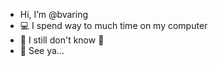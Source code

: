 -  Hi, I’m @bvaring
- 💻 I spend way to much time on my computer
- 💩 I still don't know 💩
- 🦓 See ya...

<!---
bvaring/bvaring is a ✨ special ✨ repository because its `README.md` (this file) appears on your GitHub profile.
You can click the Preview link to take a look at your changes.
--->
